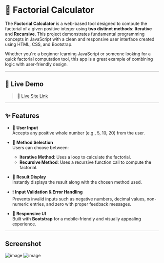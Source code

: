 # 🧮 Factorial Calculator

The **Factorial Calculator** is a web-based tool designed to compute the factorial of a given positive integer using **two distinct methods**: **Iterative** and **Recursive**. This project demonstrates fundamental programming concepts in JavaScript with a clean and responsive user interface created using HTML, CSS, and Bootstrap.

Whether you're a beginner learning JavaScript or someone looking for a quick factorial computation tool, this app is a great example of combining logic with user-friendly design.

---

## 🚀 Live Demo

> 🔗 [Live Site Link](#https://anjalitak-dev.github.io/Factorial-Calculator/) 

---

## ✨ Features

- 🔢 **User Input**  
  Accepts any positive whole number (e.g., 5, 10, 20) from the user.

- 🔁 **Method Selection**  
  Users can choose between:
  - **Iterative Method**: Uses a loop to calculate the factorial.
  - **Recursive Method**: Uses a recursive function call to compute the factorial.

- 🧾 **Result Display**  
  Instantly displays the result along with the chosen method used.

- ❗ **Input Validation & Error Handling**  
  Prevents invalid inputs such as negative numbers, decimal values, non-numeric entries, and zero with proper feedback messages.

- 📱 **Responsive UI**  
  Built with **Bootstrap** for a mobile-friendly and visually appealing experience.

---

## Screenshot
![image](https://github.com/user-attachments/assets/5ea4286a-5451-47ac-8032-0415ec381ffd)
![image](https://github.com/user-attachments/assets/c4febedb-67c7-4728-9ba5-52884cc4e595)




